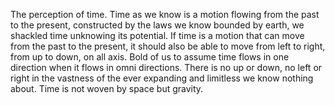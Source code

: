 The perception of time.
Time as we know is a motion flowing from the past to the present, constructed by the laws we know bounded by earth, we shackled time unknowing its potential.
If time is a motion that can move from the past to the present, it should also be able to move from left to right, from up to down, on all axis. Bold of us to assume time flows in one direction when it flows in omni directions. There is no up or down, no left or right in the vastness of the ever expanding and limitless we know nothing about. Time is not woven by space but gravity.
